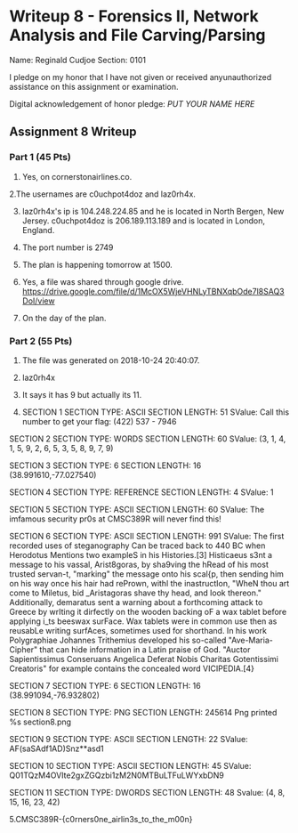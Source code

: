 Writeup 8 - Forensics II, Network Analysis and File Carving/Parsing
=====

Name: Reginald Cudjoe
Section: 0101

I pledge on my honor that I have not given or received anyunauthorized assistance on this assignment or examination.

Digital acknowledgement of honor pledge: *PUT YOUR NAME HERE*

## Assignment 8 Writeup

### Part 1 (45 Pts)
1. Yes, on cornerstonairlines.co.

2.The usernames are c0uchpot4doz and laz0rh4x.

3. laz0rh4x's ip is 104.248.224.85 and he is located in North Bergen, New Jersey. c0uchpot4doz is 206.189.113.189 and is located in London, England.

4. The port number is 2749

5. The plan is happening tomorrow at 1500.

6. Yes, a file was shared through google drive. https://drive.google.com/file/d/1McOX5WjeVHNLyTBNXqbOde7l8SAQ3DoI/view

7. On the day of the plan.

### Part 2 (55 Pts)

1. The file was generated on 2018-10-24 20:40:07. 

2. laz0rh4x

3. It says it has 9 but actually its 11.

4. SECTION 1
SECTION TYPE: ASCII
SECTION LENGTH: 51
SValue: Call this number to get your flag: (422) 537 - 7946

SECTION 2
SECTION TYPE: WORDS
SECTION LENGTH: 60
SValue: (3, 1, 4, 1, 5, 9, 2, 6, 5, 3, 5, 8, 9, 7, 9)

SECTION 3
SECTION TYPE: 6
SECTION LENGTH: 16
(38.991610,-77.027540)

SECTION 4
SECTION TYPE: REFERENCE
SECTION LENGTH: 4
SValue: 1

SECTION 5
SECTION TYPE: ASCII
SECTION LENGTH: 60
SValue: The imfamous security pr0s at CMSC389R will never find this!

SECTION 6
SECTION TYPE: ASCII
SECTION LENGTH: 991
SValue: The first recorded uses of steganography Can be traced back to 440 BC when Herodotus Mentions two exampleS in his Histories.[3] Histicaeus s3nt a message to his vassal, Arist8goras, by sha9ving the hRead of his most trusted servan-t, "marking" the message onto his scal{p, then sending him on his way once his hair had rePrown, withl the inastructIon, "WheN thou art come to Miletus, bid _Aristagoras shave thy head, and look thereon." Additionally, demaratus sent a warning about a forthcoming attack to Greece by wrIting it dirfectly on the wooden backing oF a wax tablet before applying i_ts beeswax surFace. Wax tablets were in common use then as reusabLe writing surfAces, sometimes used for shorthand. In his work Polygraphiae Johannes Trithemius developed his so-called "Ave-Maria-Cipher" that can hide information in a Latin praise of God. "Auctor Sapientissimus Conseruans Angelica Deferat Nobis Charitas Gotentissimi Creatoris" for example contains the concealed word VICIPEDIA.[4}

SECTION 7
SECTION TYPE: 6
SECTION LENGTH: 16
(38.991094,-76.932802)

SECTION 8
SECTION TYPE: PNG
SECTION LENGTH: 245614
Png printed %s section8.png

SECTION 9
SECTION TYPE: ASCII
SECTION LENGTH: 22
SValue: AF(saSAdf1AD)Snz**asd1

SECTION 10
SECTION TYPE: ASCII
SECTION LENGTH: 45
SValue: Q01TQzM4OVIte2gxZGQzbi1zM2N0MTBuLTFuLWYxbDN9


SECTION 11
SECTION TYPE: DWORDS
SECTION LENGTH: 48
Svalue: (4, 8, 15, 16, 23, 42)


5.CMSC389R-{c0rners0ne_airlin3s_to_the_m00n}
